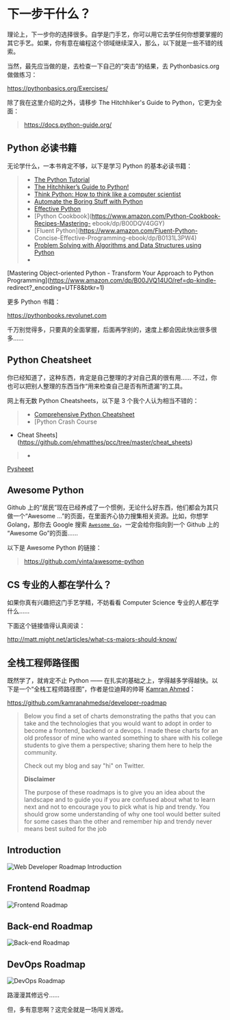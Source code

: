 # 下一步干什么？

理论上，下一步你的选择很多。自学是门手艺，你可以用它去学任何你想要掌握的其它手艺。如果，你有意在编程这个领域继续深入，那么，以下就是一些不错的线索。

当然，最先应当做的是，去检查一下自己的“突击”的结果，去 Pythonbasics.org 做做练习：

>
https://pythonbasics.org/Exercises/

除了我在这里介绍的之外，请移步 The Hitchhiker's Guide to
Python，它更为全面：

> https://docs.python-guide.org/

## Python 必读书籍

无论学什么，一本书肯定不够，以下是学习 Python 的基本必读书籍：

> * [The Python
Tutorial](https://docs.python.org/3/tutorial/)
> * [The Hitchhiker’s Guide to
Python!](https://docs.python-guide.org/)
> * [Think Python: How to think like a
computer scientist](http://greenteapress.com/wp/think-python-2e/)
> * [Automate
the Boring Stuff with Python](https://automatetheboringstuff.com)
> * [Effective
Python](https://effectivepython.com)
> * [Python
Cookbook](https://www.amazon.com/Python-Cookbook-Recipes-Mastering-
ebook/dp/B00DQV4GGY)
> * [Fluent Python](https://www.amazon.com/Fluent-Python-
Concise-Effective-Programming-ebook/dp/B0131L3PW4)
> * [Problem Solving with
Algorithms and Data Structures using
Python](http://interactivepython.org/runestone/static/pythonds/index.html)
> *
[Mastering Object-oriented Python - Transform Your Approach to Python
Programming](https://www.amazon.com/dp/B00JVQ14UO/ref=dp-kindle-
redirect?_encoding=UTF8&btkr=1)

更多 Python 书籍：

>
https://pythonbooks.revolunet.com

千万别觉得多，只要真的全面掌握，后面再学别的，速度上都会因此快出很多很多……

## Python Cheatsheet

你已经知道了，这种东西，肯定是自己整理的才对自己真的很有用…… 不过，你也可以把别人整理的东西当作“用来检查自己是否有所遗漏”的工具。

网上有无数
Python Cheatsheets，以下是 3 个我个人认为相当不错的：

> * [Comprehensive Python
Cheatsheet](https://gto76.github.io/python-cheatsheet/)
> * [Python Crash Course
- Cheat Sheets](https://github.com/ehmatthes/pcc/tree/master/cheat_sheets)
> *
[Pysheeet](https://www.pythonsheets.com/)

## Awesome Python

Github 上的“居民”现在已经养成了一个惯例，无论什么好东西，他们都会为其只做一个“Awesome ...”的页面，在里面齐心协力搜集相关资源。比如，你想学
Golang，那你去 Google 搜索 [`Awesome
Go`](https://www.google.com/search?q=awesome+go)，一定会给你指向到一个 Github 上的 “Awesome
Go”的页面…… 

以下是 Awesome Python 的链接：

> https://github.com/vinta/awesome-python

## CS 专业的人都在学什么？

如果你真有兴趣把这门手艺学精，不妨看看 Computer Science 专业的人都在学什么…… 

下面这个链接值得认真阅读：

>
http://matt.might.net/articles/what-cs-majors-should-know/

## 全栈工程师路径图

既然学了，就肯定不止 Python —— 在扎实的基础之上，学得越多学得越快。以下是一个“全栈工程师路径图”，作者是位迪拜的帅哥 [Kamran
Ahmed](https://github.com/kamranahmedse)：

>
https://github.com/kamranahmedse/developer-roadmap
>
> Below you find a set of
charts demonstrating the paths that you can take and the technologies that you
would want to adopt in order to become a frontend, backend or a devops. I made
these charts for an old professor of mine who wanted something to share with his
college students to give them a perspective; sharing them here to help the
community.
> 
> Check out my blog and say "hi" on Twitter.
> 
> **Disclaimer**
>
> The purpose of these roadmaps is to give you an idea about the landscape and
to guide you if you are confused about what to learn next and not to encourage
you to pick what is hip and trendy. You should grow some understanding of why
one tool would better suited for some cases than the other and remember hip and
trendy never means best suited for the job

## Introduction

![Web Developer
Roadmap Introduction](images/intro.png)


## Frontend Roadmap

![Frontend
Roadmap](images/frontend.png)

## Back-end Roadmap

![Back-end
Roadmap](images/backend.png)

## DevOps Roadmap

![DevOps
Roadmap](images/devops.png)

路漫漫其修远兮…… 

但，多有意思啊？这完全就是一场闯关游戏。
